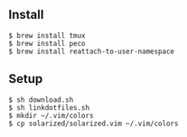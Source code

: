 ## Install

    $ brew install tmux
    $ brew install peco
    $ brew install reattach-to-user-namespace

## Setup

    $ sh download.sh
    $ sh linkdotfiles.sh
    $ mkdir ~/.vim/colors
    $ cp solarized/solarized.vim ~/.vim/colors
